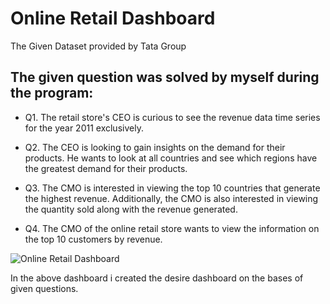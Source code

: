 # Online Retail Dashboard
The Given Dataset provided by Tata Group 

## The given question was solved by myself during the program:

- Q1. The retail store's CEO is curious to see the revenue data time series for the year 2011 exclusively.

- Q2. The CEO is looking to gain insights on the demand for their products. He wants to look at all countries and see which regions have the greatest demand for their products.

- Q3. The CMO is interested in viewing the top 10 countries that generate the highest revenue. Additionally, the CMO is also interested in viewing the quantity sold along with the revenue generated.

- Q4. The CMO of the online retail store wants to view the information on the top 10 customers by revenue.

![Online Retail Dashboard](https://github.com/user-attachments/assets/99b72ffd-3d7e-4862-aa51-070274bce603)

In the above dashboard i created the desire dashboard on the bases of given questions.
